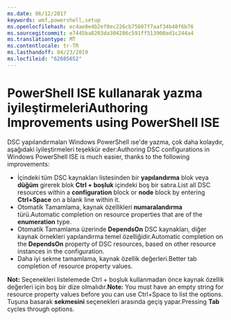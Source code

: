 ```yaml
---
ms.date: 06/12/2017
keywords: wmf,powershell,setup
ms.openlocfilehash: ec4ae8e4b2ef0ec226cb75607f7aaf34b48f6b76
ms.sourcegitcommit: e7445ba8203da304286c591ff513900ad1c244a4
ms.translationtype: MT
ms.contentlocale: tr-TR
ms.lasthandoff: 04/23/2019
ms.locfileid: "62085652"
---
```

# <a name="authoring-improvements-using-powershell-ise"></a><span data-ttu-id="f5ddb-102">PowerShell ISE kullanarak yazma iyileştirmeleri</span><span class="sxs-lookup"><span data-stu-id="f5ddb-102">Authoring Improvements using PowerShell ISE</span></span>

<span data-ttu-id="f5ddb-103">DSC yapılandırmaları Windows PowerShell ıse'de yazma, çok daha kolaydır, aşağıdaki iyileştirmeleri teşekkür eder:</span><span class="sxs-lookup"><span data-stu-id="f5ddb-103">Authoring DSC configurations in Windows PowerShell ISE is much easier, thanks to the following improvements:</span></span>

- <span data-ttu-id="f5ddb-104">İçindeki tüm DSC kaynakları listesinden bir **yapılandırma** blok veya **düğüm** girerek blok **Ctrl + boşluk** içindeki boş bir satıra.</span><span class="sxs-lookup"><span data-stu-id="f5ddb-104">List all DSC resources within a **configuration** block or **node** block by entering **Ctrl+Space** on a blank line within it.</span></span>
- <span data-ttu-id="f5ddb-105">Otomatik Tamamlama, kaynak özellikleri **numaralandırma** türü.</span><span class="sxs-lookup"><span data-stu-id="f5ddb-105">Automatic completion on resource properties that are of the **enumeration** type.</span></span>
- <span data-ttu-id="f5ddb-106">Otomatik Tamamlama üzerinde **DependsOn** DSC kaynakları, diğer kaynak örnekleri yapılandırma temel özelliğidir.</span><span class="sxs-lookup"><span data-stu-id="f5ddb-106">Automatic completion on the **DependsOn** property of DSC resources, based on other resource instances in the configuration.</span></span>
- <span data-ttu-id="f5ddb-107">Daha iyi sekme tamamlama, kaynak özellik değerleri.</span><span class="sxs-lookup"><span data-stu-id="f5ddb-107">Better tab completion of resource property values.</span></span>

<span data-ttu-id="f5ddb-108">**Not:** Seçenekleri listelemede Ctrl + boşluk kullanmadan önce kaynak özellik değerleri için boş bir dize olmalıdır.</span><span class="sxs-lookup"><span data-stu-id="f5ddb-108">**Note:** You must have an empty string for resource property values before you can use Ctrl+Space to list the options.</span></span> <span data-ttu-id="f5ddb-109">Tuşuna basarak **sekmesini** seçenekleri arasında geçiş yapar.</span><span class="sxs-lookup"><span data-stu-id="f5ddb-109">Pressing **Tab** cycles through options.</span></span>
